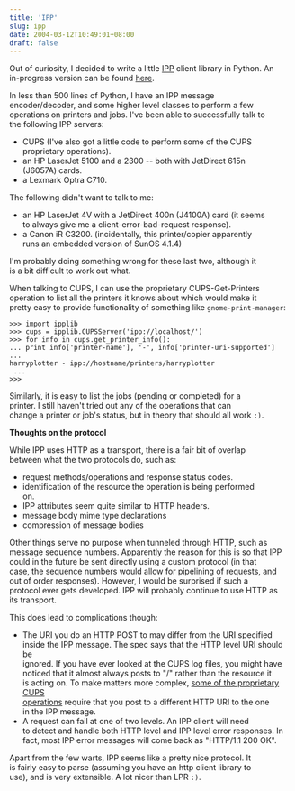 ```yaml
---
title: 'IPP'
slug: ipp
date: 2004-03-12T10:49:01+08:00
draft: false
---
```


Out of curiosity, I decided to write a little
[IPP](http://www.pwg.org/ipp/) client library in Python. An\
in-progress version can be found
[here](http://www.daa.com.au/~james/files/ipplib.py).

In less than 500 lines of Python, I have an IPP message\
encoder/decoder, and some higher level classes to perform a few\
operations on printers and jobs. I\'ve been able to successfully talk
to\
the following IPP servers:

-   CUPS (I\'ve also got a little code to perform some of the CUPS\
    proprietary operations).
-   an HP LaserJet 5100 and a 2300 \-- both with JetDirect 615n\
    (J6057A) cards.
-   a Lexmark Optra C710.

The following didn\'t want to talk to me:

-   an HP LaserJet 4V with a JetDirect 400n (J4100A) card (it seems\
    to always give me a client-error-bad-request response).
-   a Canon iR C3200. (incidentally, this printer/copier apparently\
    runs an embedded version of SunOS 4.1.4)

I\'m probably doing something wrong for these last two, although it\
is a bit difficult to work out what.

When talking to CUPS, I can use the proprietary CUPS-Get-Printers\
operation to list all the printers it knows about which would make it\
pretty easy to provide functionality of something like
`gnome-print-manager`:

    >>> import ipplib
    >>> cups = ipplib.CUPSServer('ipp://localhost/')
    >>> for info in cups.get_printer_info():
    ... print info['printer-name'], '-', info['printer-uri-supported']
    ...
    harryplotter - ipp://hostname/printers/harryplotter
     ...
    >>>

Similarly, it is easy to list the jobs (pending or completed) for a\
printer. I still haven\'t tried out any of the operations that can\
change a printer or job\'s status, but in theory that should all work
`:)`.

**Thoughts on the protocol**

While IPP uses HTTP as a transport, there is a fair bit of overlap\
between what the two protocols do, such as:

-   request methods/operations and response status codes.
-   identification of the resource the operation is being performed\
    on.
-   IPP attributes seem quite similar to HTTP headers.
-   message body mime type declarations
-   compression of message bodies

Other things serve no purpose when tunneled through HTTP, such as\
message sequence numbers. Apparently the reason for this is so that IPP\
could in the future be sent directly using a custom protocol (in that\
case, the sequence numbers would allow for pipelining of requests, and\
out of order responses). However, I would be surprised if such a\
protocol ever gets developed. IPP will probably continue to use HTTP as\
its transport.

This does lead to complications though:

-   The URI you do an HTTP POST to may differ from the URI specified\
    inside the IPP message. The spec says that the HTTP level URI should
    be\
    ignored. If you have ever looked at the CUPS log files, you might
    have\
    noticed that it almost always posts to \"/\" rather than the
    resource it\
    is acting on. To make matters more complex, [some of the proprietary
    CUPS\
    operations](http://www.cups.org/ipp.html#4_7) require that you post
    to a different HTTP URI to the one\
    in the IPP message.
-   A request can fail at one of two levels. An IPP client will need\
    to detect and handle both HTTP level and IPP level error responses.
    In\
    fact, most IPP error messages will come back as \"HTTP/1.1 200 OK\".

Apart from the few warts, IPP seems like a pretty nice protocol. It\
is fairly easy to parse (assuming you have an http client library to\
use), and is very extensible. A lot nicer than LPR `:)`.
